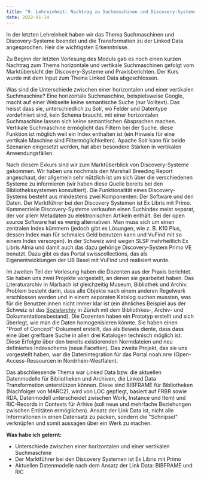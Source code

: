 ```yaml
---
title: "9. Lehreinheit: Nachtrag zu Suchmaschinen und Discovery-Systeme und Kursabschluss"
date: 2022-01-14
---
```


In der letzten Lehreinheit haben wir das Thema Suchmaschinen und Discovery-Systeme beendet und die Transformation zu der Linked Data angesprochen. Heir die wichtigsten Erkenntnisse. 

Zu Beginn der letzten Vorlesung des Moduls gab es noch einen kurzen Nachtrag zum Thema horizontale und vertikale Suchmaschinen gefolgt vom Marktübersicht der Discovery-Systeme und Praxisberichten. Der Kurs wurde mit dem Input zum Thema Linked Data abgeschlossen.

Was sind die Unterschiede zwischen einer horizontalen und einer vertikalen Suchmaschine? Eine horizontale Suchmaschine, beispielsweise Google, macht auf einer Webseite keine semantische Suche (nur Volltext). Das heisst dass sie, unterschiedlich zu Solr, wo Felder und Datentype vordefiniert sind, kein Schema braucht. mit einer horizontalen Suchmaschine lassen sich keine semantischen Absprachen machen. Vertikale Suchmaschine ermöglicht das Filtern bei der Suche. diese Funktion ist möglich weil ein Index enthalten ist (ein Hinweis für eine vertikale Maschine sind Filtermöglichkeiten). Apache Solr kann für beide Szenarien eingesetzt werden, hat aber besondere Stärken in vertikalen Anwendungsfällen. 

Nach diesem Exkurs sind wir zum Marktüberblick von Discovery-Systeme gekommen. Wir haben uns nochmals den Marshall Breeding Report angeschaut, der allgemein sehr nützlich ist um sich über die verschiedenen Systeme zu informieren (wir haben diese Quelle bereits bei den Bibliothekssystemen konsultiert). Die Funktionalität eines Discovery-Systems besteht aus mindestens zwei Komponenten: Der Software und den Daten. Der Marktführer bei den Discovery Systemen ist Ex Libris mit Primo. 
Kommerzielle Discovery-Systeme verkaufen einen Suchindex meist separat, der vor allem Metadaten zu elektronischen Artikeln enthält. Bei der open source Software hat es wenig alternativen. Man muss sich um einen zentralen Index kümmern (jedoch gibt es Lösungen, wie z. B. K10 Plus, dessen Index man für schmales Geld benutzen kann und VuFind mit so einem Index versorgen). In der Schweiz wird wegen SLSP mehrheitlich Ex Libris Alma und damit auch das dazu gehörige Discovery-System Primo VE benutzt. Dazu gibt es das Portal swisscollections, das als Eigenentwicklungen der UB Basel mit VuFind und realisiert wurde.

Im zweiten Teil der Vorlesung haben die Dozenten aus der Praxis berichtet. Sie haben uns zwei Projekte vorgestellt, an denen sie gearbeitet haben. Das Literaturarchiv in Marbach ist gleichzeitig Museum, Bibliothek und Archiv. Problem besteht darin, dass alle Objekte nach einem anderen Regelwerk erschlossen werden und in einem separaten Katalog suchen mussten, was für die Benutzer:innen nicht immer klar ist (ein ähnliches Beispiel aus der Schweiz ist das [Sozialarchiv](https://www.sozialarchiv.ch/) in Zürich mit dem Bibliothkes-, Archiv- und Dokumentationsbestand).  Die Dozenten haben ein Prototyp erstellt und sich überlegt, wie man die Daten homogenisieren könnte. Sie haben einen "Proof of Concept"-Dokument erstellt, das als Beweis diente, dass dass eine über greifbare Suche in allen drei Katalogen technisch möglich ist. Diese Erfolgte über den bereits existierenden Normdateien und neu definiertes Indexschema (neue Facetten).  Das zweite Projekt, das sie uns vorgestellt haben, war die Datenintegration für das Portal noah.nrw (Open-Access-Ressourcen in Nordrhein-Westfalen). 

Das abschliessende Thema war Linked Data bzw. die aktuellen Datenmodelle für Bibliotheken und Archiven, die Linked Data Transformation unterstützen können. Diese sind BIBFRAME für Bibliotheken (Nachfolger von MARC21, wird von LOC gepflegt, basiert auf FRBR sowie RDA, Datenmodell unterscheidet zwischen Work, Instance und Item) und RiC-Records in Contexts für Arhive (soll neue und mehrfache Beziehungen zwischen Entitäten ermöglichen). Ansatz der Link Data ist, nicht alle Informationen in einen Datensatz zu packen, sondern die "Schnipsel" verknüpfen und somit aussagen über ein Werk zu machen. 

**Was habe ich gelernt:** 
-	Unterschiede zwischen einer horizontalen und einer vertikalen Suchmaschine
-	Der Marktführer bei den Discovery Systemen ist Ex Libris mit Primo
-	Aktuellen Datenmodelle nach dem Ansatz der Link Data: BIBFRAME und RiC
 
